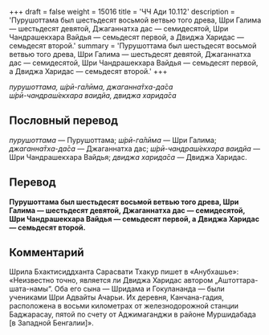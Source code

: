 +++
draft = false
weight = 15016
title = 'ЧЧ Ади 10.112'
description = 'Пурушоттама был шестьдесят восьмой ветвью того древа, Шри Галима — шестьдесят девятой, Джаганнатха дас — семидесятой, Шри Чандрашекхара Вайдья — семьдесят первой, а Двиджа Харидас — семьдесят второй.'
summary = 'Пурушоттама был шестьдесят восьмой ветвью того древа, Шри Галима — шестьдесят девятой, Джаганнатха дас — семидесятой, Шри Чандрашекхара Вайдья — семьдесят первой, а Двиджа Харидас — семьдесят второй.'
+++

_пурушоттама, ш́рӣ-га̄лӣма, джаганна̄тха-да̄са  
ш́рӣ-чандраш́екхара ваидйа, двиджа харида̄са_

## Пословный перевод

_пурушоттама_ — Пурушоттама; _ш́рӣ_\-_га̄лӣма_ — Шри Галима; _джаганна̄тха_\-_да̄са_ — Джаганнатха дас; _ш́рӣ_\-_чандраш́екхара_ _ваидйа_ — Шри Чандрашекхара Вайдья; _двиджа_ _харида̄са_ — Двиджа Харидас.

## Перевод

**Пурушоттама был шестьдесят восьмой ветвью того древа, Шри Галима — шестьдесят девятой, Джаганнатха дас — семидесятой, Шри Чандрашекхара Вайдья — семьдесят первой, а Двиджа Харидас — семьдесят второй.**

## Комментарий

Шрила Бхактисиддханта Сарасвати Тхакур пишет в «Анубхашье»: «Неизвестно точно, является ли Двиджа Харидас автором „Аштоттара-шата-намы“. Оба его сына — Шридама и Гокулананда — были учениками Шри Адвайты Ачарьи. Их деревня, Канчана-гадия, расположена в восьми километрах от железнодорожной станции Баджарасау, пятой по счету от Аджимаганджи в районе Муршидабада \[в Западной Бенгалии\]».
